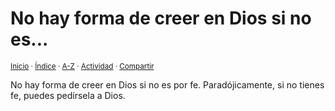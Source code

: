 # No hay forma de creer en Dios si no es...
<sup>[Inicio](../../../../index.md) · [Índice](../../../../indices/apotegmas.md) · [A-Z](../../../../indices/alfabetico.md) · [Actividad](../../../../indices/actividad.md) · 
[Compartir](https://x.com/intent/tweet?text=Apotegmas%3A%20No%20hay%20forma%20de%20creer%20en%20Dios%20si%20no%20es...%0A%E2%86%92%20https%3A%2F%2Fjucardus.github.io%2Fcontenido%2Fn%2Fo%2Fh%2Fno-hay-forma-de-creer-en.html%0A%0A%23aptgms_jucardus%0A%40jucardus)</sup>

No hay forma de creer en Dios si no es por fe. Paradójicamente, si no tienes fe, puedes pedírsela a Dios.
